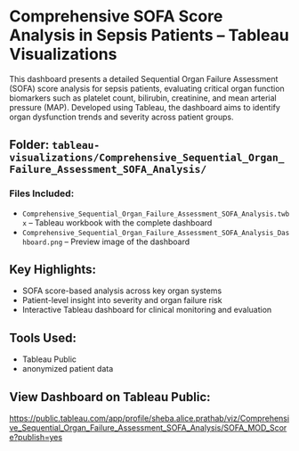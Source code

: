 # Comprehensive SOFA Score Analysis in Sepsis Patients – Tableau Visualizations

This dashboard presents a detailed Sequential Organ Failure Assessment (SOFA) score analysis for sepsis patients, evaluating critical organ function biomarkers such as platelet count, bilirubin, creatinine, and mean arterial pressure (MAP). Developed using Tableau, the dashboard aims to identify organ dysfunction trends and severity across patient groups.

## Folder: `tableau-visualizations/Comprehensive_Sequential_Organ_Failure_Assessment_SOFA_Analysis/`

### Files Included:
- `Comprehensive_Sequential_Organ_Failure_Assessment_SOFA_Analysis.twbx` – Tableau workbook with the complete dashboard
- `Comprehensive_Sequential_Organ_Failure_Assessment_SOFA_Analysis_Dashboard.png` – Preview image of the dashboard

## Key Highlights:
- SOFA score-based analysis across key organ systems
- Patient-level insight into severity and organ failure risk
- Interactive Tableau dashboard for clinical monitoring and evaluation

## Tools Used:
- Tableau Public
- anonymized patient data

## View Dashboard on Tableau Public:
https://public.tableau.com/app/profile/sheba.alice.prathab/viz/Comprehensive_Sequential_Organ_Failure_Assessment_SOFA_Analysis/SOFA_MOD_Score?publish=yes

